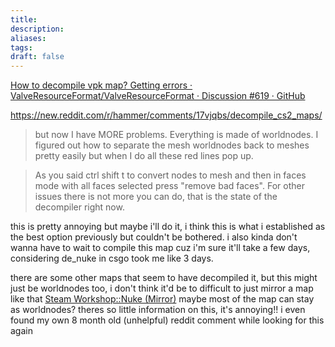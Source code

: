 ```yaml
---
title: 
description: 
aliases: 
tags: 
draft: false
---
```

[How to decompile vpk map? Getting errors · ValveResourceFormat/ValveResourceFormat · Discussion #619 · GitHub](https://github.com/ValveResourceFormat/ValveResourceFormat/discussions/619)


https://new.reddit.com/r/hammer/comments/17vjqbs/decompile_cs2_maps/
> but now I have MORE problems. Everything is made of worldnodes. I figured out how to separate the mesh worldnodes back to meshes pretty easily but when I do all these red lines pop up.

> As you said ctrl shift t to convert nodes to mesh and then in faces mode with all faces selected press "remove bad faces". For other issues there is not more you can do, that is the state of the decompiler right now.

this is pretty annoying but maybe i'll do it, i think this is what i established as the best option previously but couldn't be bothered.
i also kinda don't wanna have to wait to compile this map cuz i'm sure it'll take a few days, considering de_nuke in csgo took me like 3 days.

there are some other maps that seem to have decompiled it, but this might just be worldnodes too, i don't think it'd be to difficult to just mirror a map like that [Steam Workshop::Nuke (Mirror)](https://steamcommunity.com/sharedfiles/filedetails/?id=3145028641&searchtext=valveresourceformat)
maybe most of the map can stay as worldnodes?
theres so little information on this, it's annoying!! i even found my own 8 month old (unhelpful) reddit comment while looking for this again
